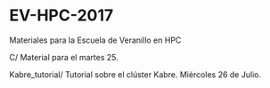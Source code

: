 # EV-HPC-2017
Materiales para la Escuela de Veranillo en HPC

C/
Material para el martes 25.

Kabre_tutorial/
Tutorial sobre el clúster Kabre. Miércoles 26 de Julio. 

